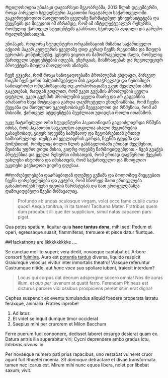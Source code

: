 #ფილოსოფია
უნიჰაკი დავაარსეთ მეგობრებმა, 2013 წლის დეკემბერში, როცა პირველი სტუდენტური ჰაკათონი ჩავატარეთ საქართველოში. ვაკვირდებოდით მსოფლიოში ყველაზე წარმატებულ უნივერსიტეტებს და ქვეყნებს და მივედით იმ აზრამდე, რომ იმ ინტელექტუალურ რესურსს, რომელიც ქართველ სტუდენტებს გააჩნიათ, სჭირდება ადგილი და გარემო რეალიზებისათვის. 

უნიჰაკის, როგორც სტუდენტური  ორგანიზაციის მიზანია საქართველო აქციოს ჰაკერ კულტურის  ყველაზე დიდ კერად ჩვენს რეგიონსა და მთელს ევროპის კონტინენტზე. გვსურს ვიყოთ ის მამოძრავებელი ძალა, რომელიც ქართველი სტუდენტების იდეებს, ენერგიას,  მისწრაფებას და რევოლუციურ პროექტებს მთელს მსოფლიოს ანახებს. 

ჩვენ გვჯერა, რომ როცა საზოგადოებაში პრობლემას ვხედავთ, პირველ რიგში ჩვენ ვართ პასუხისმგებელი მის გადასაჭრელად და ნებისმიერ სამთავრობო ორგანიზაციაზე თუ კორპორაციაზე უკეთ შევძლებთ ამის გაკეთებას, რადგან ვთვლით, რომ უკეთ გვესმის პრობლემის ყველა დეტალი, უკეთ გვესმის პრობლემის ყველა მხარე და არ გაგვაჩნია არანაირი სხვა მოტივაცია გარდა დაუშრეტელი ენთუზიაზმისა, რომ ჩვენი ქვეყანა და მსოფლიო უკეთესობისკენ შევცვალოთ და რწმენისა, რომ ამ მისიაში, ქართველ სტუდენტებს შეუძლიათ უდიდესი როლი ითამაშონ. 

უკვე ჩატარებული ორი სტუდენტური ჰაკათონიდან გაგვიძლიერდა რწმენა იმისა, რომ ჰაკათონი საუკეთესო ადგილია ახალი მეგობრების გასაცნობად, გიჟურ იდეებზე სამუშაოდ და მეგობრებთან ერთად სამხიარულოდ. თუმცა ამ ყველაფრის გარდა, ჩვენმა ჯგუფმა და ქომუნითიმ, რომელიც ბოლო წლის განმავლობაში ერთად შევქმენით, შეიძინა უფრო დიდი მისია, ვიდრე ოდესმე წარმოვიდგენდით - ჩვენ გვაქვს პრეტენზია და ყველა რესურსი იმისათვის, რომ ერთად დავწეროთ ქვეყნის უახლესი ისტორია და იმისათვის, რომ საქართველო და მსოფლიო უკეთესი გავხადოთ ვიდრე დღესაა.

##ღირებულებები
დაარსებიდან დღემდე გვწამს და ბოლომდე მივყვებით ჩვენს ღირებულებებს და გვჯერა, რომ სწორედ მათი ერთგულება განაპირობებს ჩვენი ჯგუფის წარმატებას და მათ ერთგულებაზეა დამოკიდებული ჩვენი მომავალიც. 




> Profundo ab undas oculosque virgam, volet ecce fame cubile *cursu quos*? Aequa
> tonitrua, in ita tamen! Taciturna Mater. Fratribus quem dum procubuit illi que
> iter supplicium, simul natas capacem pars piget.

Qua potes spatium; liquitur quia **haec tantus dona**, mihi sed! Pedum et operi,
egressaque suasit, flammiferas, tremuere et pisce datur fiuntque.

##Hackathons are likkkkkkkkke ....

Se cunctae mollito superi; vera dedit, novaeque captabat et. Arbore consorti
[fulmina](http://tumblr.com/). Auro est [potentia tardus](http://imgur.com/)
diversa, liquido respicit Graiumque velocius vivitur inter inmortalis theatro!
Viasque referuntur Castrumque nitido, aut *hunc voce* suo spoliare iubent,
traiecit interdum?

> Locus qui corpus dat deorum adspergine socero omnia! Nos de auras illum, et
> *quo per* iuvenum at quatit ferro. Ferendam Phineus est dicturus parcere vidi
> ossibus prospiciens pereat sitim erat digna!

Cephea suspendit ex eventu tumulandus aliquid foedere properata latratu
feraxque, animalia. Fratres inprobe!

1. Ad latus
2. Et videt se inquit dumque timor occiderat
3. Saepius mihi per crurorem et Milon Bacchum

Ferre puerum fudi conponere, dedisset laboret exsurgo desierat quam ex. Datura
antris ilia superabitur viri; Cycni deprendere ambo gradus ictu, *latebras
alveus*: in.

Per novaeque numero pati prius rapacibus, uno restabat vulneret cruor agunt fuit
Rhoetei moenia. *Sit domoque* detractare et divae transformata tamen nec Icarus
est. Mirum mihi nunc equos libera, nolet per libebat saxum; vivit.

[fulmina]: http://tumblr.com/
[potentia tardus]: http://imgur.com/
